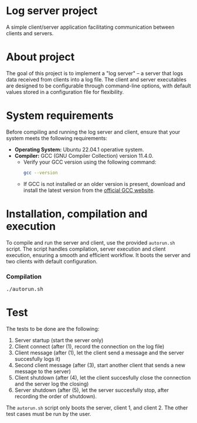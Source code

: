 # Log server project 
A simple client/server application facilitating communication between clients and servers.
# About project
The goal of this project is to implement a "log server" – a server that logs data received from clients into a log file. The client and server executables are designed to be configurable through command-line options, with default values stored in a configuration file for flexibility.

# System requirements

Before compiling and running the log server and client, ensure that your system meets the following requirements:
- **Operating System:** Ubuntu 22.04.1 operative system.
- **Compiler:** GCC (GNU Compiler Collection) version 11.4.0.
  - Verify your GCC version using the following command:
    ```bash
    gcc --version
    ```
  - If GCC is not installed or an older version is present, download and install the latest version from the [official GCC website](https://gcc.gnu.org/).

# Installation, compilation and execution

To compile and run the server and client, use the provided `autorun.sh` script. The script handles compilation, server execution and client execution, ensuring a smooth and efficient workflow. It boots the server and two clients with default configuration.

### Compilation

<pre>./autorun.sh</pre>

# Test
The tests to be done are the following:
1. Server startup (start the server only)
2. Client connect (after (1), record the connection on the log file)
3. Client message (after (1), let the client send a message and the server succesfully logs it)
4. Second client message (after (3), start another client that sends a new message to the server)
5. Client shutdown (after (4), let the client succesfully close the connection and the server log the closing)
6. Server shutdown (after (5), let the server succesfully stop, after recording the order of shutdown).

The `autorun.sh` script only boots the server, client 1, and client 2. The other test cases must be run by the user.
